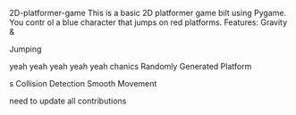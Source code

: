     


 2D-platformer-game
This is a basic 2D platformer game 
bilt using Pygame. You contr
ol a blue 
character that jumps on red platforms.
Features: Gravity &amp;



Jumping



yeah yeah yeah yeah yeah
chanics Randomly Generated Platform


s Collision Detection  Smooth Movement





need  to update all contributions 



 